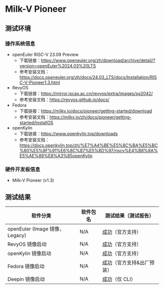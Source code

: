 # Milk-V Pioneer

## 测试环境

### 操作系统信息

- openEuler RISC-V 23.09 Preview
    - 下载链接：https://www.openeuler.org/zh/download/archive/detail/?version=openEuler%2024.03%20LTS
    - 参考安装文档：https://docs.openeuler.org/zh/docs/24.03_LTS/docs/Installation/RISC-V-Pioneer1.3.html
- RevyOS
    - 下载链接：https://mirror.iscas.ac.cn/revyos/extra/images/sg2042/
    - 参考安装文档：https://revyos.github.io/docs/
- Fedora
    - 下载链接：https://milkv.io/docs/pioneer/getting-started/download
    - 参考安装文档：https://milkv.io/zh/docs/pioneer/getting-started/InstallOS
- openKylin
    - 下载链接：https://www.openkylin.top/downloads
    - 参考安装文档：https://docs.openkylin.top/zh/%E7%A4%BE%E5%8C%BA%E5%BC%80%E5%8F%91%E6%8C%87%E5%8D%97/riscv%E4%B8%8A%E5%AE%89%E8%A3%85openKylin

### 硬件开发板信息

- Milk-V Pioneer (v1.3)

## 测试结果

| 软件分类                      | 软件包名 | 测试结果（测试报告）                |
|-----------------------------|----------|--------------------------------|
| openEuler (Image 镜像，Legacy) | N/A      | [成功][oERV]（官方支持）            |
| RevyOS 镜像启动               | N/A      | [成功][RevyOS]（官方支持）          |
| openKylin 镜像启动            | N/A      | [成功][oK]（官方支持）              |
| Fedora 镜像启动               | N/A      | [成功][Fedora]（官方支持&出厂预装） |
| Deepin 镜像启动               | N/A      | [成功][Deepin]（仅 CLI）            |

[oERV]: ./openEuler/README_zh.md
[RevyOS]: ./RevyOS/README_zh.md
[oK]: ./openKylin/README_zh.md
[Fedora]: ./Fedora/README_zh.md
[Deepin]: ./Deepin/README_zh.md